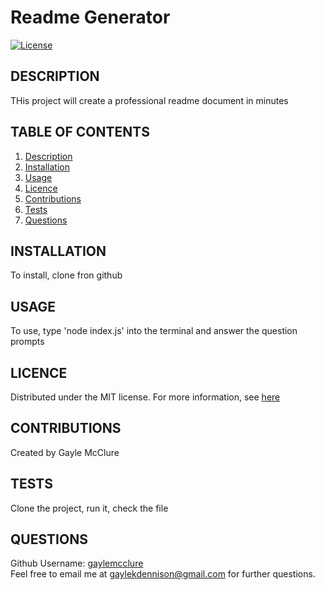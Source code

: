 # Readme Generator

  [![License](https://img.shields.io/badge/License-MIT-blue.svg)](https://opensource.org/licenses/MIT)
  
  ## DESCRIPTION
  THis project will create a professional readme document in minutes
  
  ## TABLE OF CONTENTS
  
  <ol>
  <li><a href="#description">Description</a></li>
  <li><a href="#installation">Installation</a></li>
  <li><a href="#usage">Usage</a></li>
  <li><a href="#licence">Licence</a> </li>
  <li><a href="#contributions">Contributions</a></li>
  <li><a href="#tests">Tests</a></li>
  <li><a href="#questions">Questions</a></li>
  </ol>
  
  ## INSTALLATION
  To install, clone fron github
  
  ## USAGE
  To use, type 'node index.js' into the terminal and answer the question prompts
  
  ## LICENCE
  Distributed under the MIT license. For more information, see <a href=https://opensource.org/licenses/MIT>here</a>
  
  ## CONTRIBUTIONS
  Created by Gayle McClure
  
  ## TESTS
  Clone the project, run it, check the file
  
  ## QUESTIONS
  Github Username: <a href='https://github.com/gaylemcclure'>gaylemcclure</a>  
  Feel free to email me at gaylekdennison@gmail.com for further questions. 
  